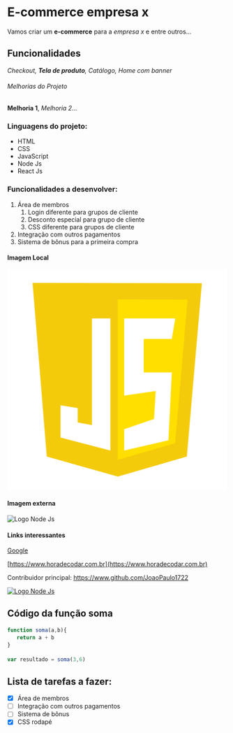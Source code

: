 # E-commerce empresa x

Vamos criar um **e-commerce** para a *empresa x* e entre outros...

## Funcionalidades

_Checkout, **Tela de produto**, Catálogo, Home com banner_

###### Melhorias do Projeto

__Melhoria 1__, _Melhoria 2..._

### Linguagens do projeto:

* HTML
* CSS
* JavaScript
* Node Js
* React Js

### Funcionalidades a desenvolver:

1. Área de membros
   1. Login diferente para grupos de cliente
   2. Desconto especial para grupo de cliente
   3. CSS diferente para grupos de cliente
2. Integração com outros pagamentos
3. Sistema de bônus para a primeira compra

#### Imagem Local

![Logo do JavaScript](img/logo-javascript-icon-1024.png)

#### Imagem externa

![Logo Node Js](https://logospng.org/download/node-js/logo-node-js-1024.png)

#### Links interessantes

[Google](https://www.google.com)

[https://www.horadecodar.com.br](https://www.horadecodar.com.br)

Contribuidor principal: https://www.github.com/JoaoPaulo1722

[![Logo Node Js](https://logospng.org/download/node-js/logo-node-js-1024.png)](https://www.github.com/JoaoPaulo1722)

## Código da função soma

```JavaScript
function soma(a,b){
   return a + b
}

var resultado = soma(3,6)
```

## Lista de tarefas a fazer:

 - [x] Área de membros
 - [ ] Integração com outros pagamentos
 - [ ] Sistema de bônus
 - [x] CSS rodapé 